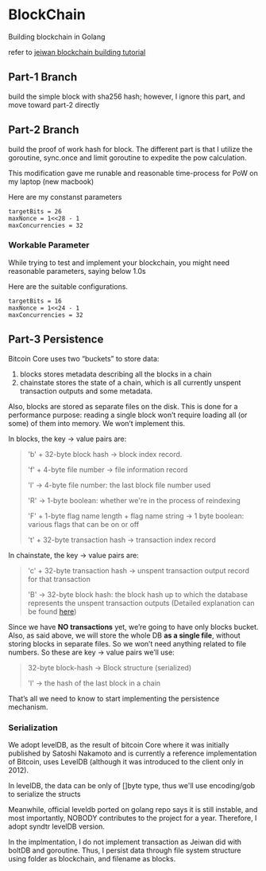 # BlockChain 
Building blockchain in Golang

refer to [jeiwan blockchain building tutorial]( https://jeiwan.cc/posts/building-blockchain-in-go-part-1/)
## Part-1 Branch
build the simple block with sha256 hash; however, I ignore this part, and move toward part-2 directly

## Part-2 Branch
build the proof of work hash for block.
The different part is that I utilize the goroutine, sync.once and limit goroutine to expedite the pow calculation.

This modification gave me runable and reasonable time-process for PoW on my laptop (new macbook)

Here are my constanst parameters

```
targetBits = 26 
maxNonce = 1<<28 - 1
maxConcurrencies = 32
```
### Workable Parameter 
While trying to test and implement your blockchain, you might need reasonable parameters, saying below 1.0s

Here are the suitable configurations.
```
targetBits = 16
maxNonce = 1<<24 - 1
maxConcurrencies = 32
```

## Part-3 Persistence
Bitcoin Core uses two “buckets” to store data:

1. blocks stores metadata describing all the blocks in a chain
2. chainstate stores the state of a chain, which is all currently unspent transaction outputs and some metadata.

Also, blocks are stored as separate files on the disk. This is done for a performance purpose: reading a single block won’t require loading all (or some) of them into memory. We won’t implement this.

In blocks, the key -> value pairs are:

> 'b' + 32-byte block hash -> block index record.
>
> 'f' + 4-byte file number -> file information record
>
> 'l' -> 4-byte file number: the last block file number used
>
> 'R' -> 1-byte boolean: whether we're in the process of reindexing
>
> 'F' + 1-byte flag name length + flag name string -> 1 byte boolean: 
> various flags that can be on or off
>
> 't' + 32-byte transaction hash -> transaction index record

In chainstate, the key -> value pairs are:

> 'c' + 32-byte transaction hash -> unspent transaction output record for that transaction
> 
> 'B' -> 32-byte block hash: the block hash up to which the database represents the unspent transaction outputs
>(Detailed explanation can be found [here](https://en.bitcoin.it/wiki/Bitcoin_Core_0.11_(ch_2):_Data_Storage))


Since we have **NO transactions** yet, we’re going to have only blocks bucket. Also, as said above, we will store the whole DB **as a single file**, without storing blocks in separate files. So we won’t need anything related to file numbers. So these are key -> value pairs we’ll use:

> 32-byte block-hash -> Block structure (serialized)
>
> 'l' -> the hash of the last block in a chain

That’s all we need to know to start implementing the persistence mechanism.

### Serialization

We adopt levelDB, as the result of bitcoin Core where it was initially published by Satoshi Nakamoto and is currently a reference implementation of Bitcoin, uses LevelDB (although it was introduced to the client only in 2012). 

In levelDB, the data can be only of []byte type, thus we'll use encoding/gob to serialize the structs

Meanwhile, official leveldb ported on golang repo says it is still instable, and most importantly, NOBODY contributes to the project for a year. Therefore, I adopt syndtr levelDB version.

In the implmentation, I do not implement transaction as Jeiwan did with boltDB and goroutine. Thus, I persist data through file system structure using folder as blockchain, and filename as blocks.